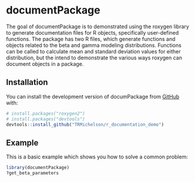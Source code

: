 
# documentPackage

<!-- badges: start -->
<!-- badges: end -->

The goal of documentPackage is to demonstrated using the roxygen library to generate documentation files for R objects, specifically user-defined functions. The package has two R files, which generate functions and objects related to the beta and gamma modeling distributions. Functions can be called to calculate mean and standard deviation values for either distribution, but the intend to demonstrate the various ways roxygen can document objects in a package.

## Installation

You can install the development version of documPackage from [GitHub](https://github.com/) with:

``` r
# install.packages("roxygen2")
# install.packages("devtools")
devtools::install_github("TRMichelson/r_documentation_demo")
```

## Example

This is a basic example which shows you how to solve a common problem:

``` r
library(documentPackage)
?get_beta_parameters
```

